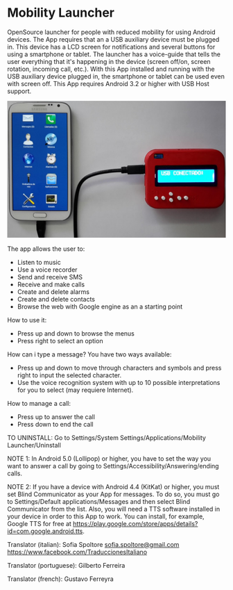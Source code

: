 # Mobility Launcher

OpenSource launcher for people with reduced mobility for using Android devices. The App requires that an a USB auxiliary device must be plugged in. This device has a LCD screen for notifications and several buttons for using a smartphone or tablet. The launcher has a voice-guide that tells the user everything that it's happening in the device (screen off/on, screen rotation, incoming call, etc.). With this App installed and running with the USB auxiliary device plugged in, the smartphone or tablet can be used even with screen off. This App requires Android 3.2 or higher with USB Host support.

![alt screenshot](https://raw.githubusercontent.com/lrusso/MobilityLauncher/master/Screenshot.jpg)

The app allows the user to:
- Listen to music
- Use a voice recorder
- Send and receive SMS
- Receive and make calls
- Create and delete alarms
- Create and delete contacts
- Browse the web with Google engine as an a starting point

How to use it:
- Press up and down to browse the menus
- Press right to select an option

How can i type a message? You have two ways available:
- Press up and down to move through characters and symbols and press right to input the selected character.
- Use the voice recognition system with up to 10 possible interpretations for you to select (may requiere Internet).

How to manage a call:
- Press up to answer the call
- Press down to end the call

TO UNINSTALL: Go to Settings/System Settings/Applications/Mobility Launcher/Uninstall

NOTE 1: In Android 5.0 (Lollipop) or higher, you have to set the way you want to answer a call by going to Settings/Accessibility/Answering/ending calls.

NOTE 2: If you have a device with Android 4.4 (KitKat) or higher, you must set Blind Communicator as your App for messages. To do so, you must go to Settings/Default applications/Messages and then select Blind Communicator from the list. Also, you will need a TTS software installed in your device in order to this App to work. You can install, for example, Google TTS for free at https://play.google.com/store/apps/details?id=com.google.android.tts.

Translator (italian): Sofia Spoltore <sofia.spoltore@gmail.com> https://www.facebook.com/TraduccionesItaliano

Translator (portuguese): Gilberto Ferreira

Translator (french): Gustavo Ferreyra
